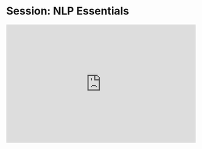 <h1>Session: NLP Essentials</h1>
<iframe width="100%" height="315" src="https://www.youtube.com/embed/1L3JlWsSVrg?list=PLKub218pIBvER9BC5wK6FH8YhmTtsZN2G" title="YouTube video player" frameborder="0" allow="accelerometer; autoplay; clipboard-write; encrypted-media; gyroscope; picture-in-picture" allowfullscreen></iframe>
